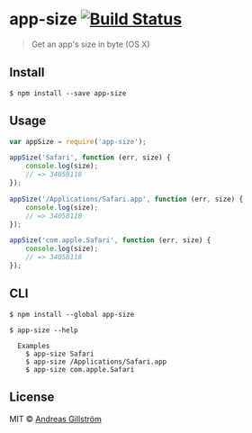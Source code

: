 # app-size [![Build Status](https://travis-ci.org/gillstrom/app-size.svg?branch=master)](https://travis-ci.org/gillstrom/app-size)

> Get an app's size in byte (OS X)


## Install

```
$ npm install --save app-size
```


## Usage

```js
var appSize = require('app-size');

appSize('Safari', function (err, size) {
	console.log(size);
	// => 34058118
});

appSize('/Applications/Safari.app', function (err, size) {
	console.log(size);
	// => 34058118
});

appSize('com.apple.Safari', function (err, size) {
	console.log(size);
	// => 34058118
});
```


## CLI

```
$ npm install --global app-size
```

```
$ app-size --help

  Examples
    $ app-size Safari
    $ app-size /Applications/Safari.app
    $ app-size com.apple.Safari
```


## License

MIT © [Andreas Gillström](https://github.com/gillstrom)
